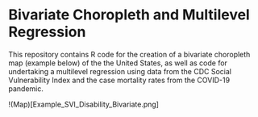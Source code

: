 # Bivariate Choropleth and Multilevel Regression

This repository contains R code for the creation of a bivariate choropleth map (example below) of the the United States, as well as code for undertaking a multilevel regression using data from the CDC Social Vulnerability Index and the case mortality rates from the COVID-19 pandemic.

!(Map)[Example_SVI_Disability_Bivariate.png]
